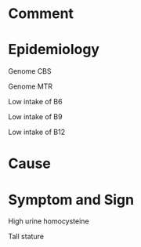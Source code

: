 # Comment

# Epidemiology

Genome CBS

Genome MTR

Low intake of B6

Low intake of B9

Low intake of B12

# Cause

# Symptom and Sign

High urine homocysteine

Tall stature

